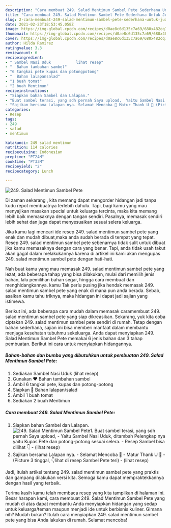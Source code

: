 ```yaml
---
description: "Cara membuat 249. Salad Mentimun Sambel Pete Sederhana Untuk Jualan"
title: "Cara membuat 249. Salad Mentimun Sambel Pete Sederhana Untuk Jualan"
slug: 2-cara-membuat-249-salad-mentimun-sambel-pete-sederhana-untuk-jualan
date: 2021-02-23T18:53:45.058Z
image: https://img-global.cpcdn.com/recipes/d0ae8c6d135c7a69/680x482cq70/249-salad-mentimun-sambel-pete-foto-resep-utama.jpg
thumbnail: https://img-global.cpcdn.com/recipes/d0ae8c6d135c7a69/680x482cq70/249-salad-mentimun-sambel-pete-foto-resep-utama.jpg
cover: https://img-global.cpcdn.com/recipes/d0ae8c6d135c7a69/680x482cq70/249-salad-mentimun-sambel-pete-foto-resep-utama.jpg
author: Hilda Ramirez
ratingvalue: 3.3
reviewcount: 6
recipeingredient:
- " Sambel Nasi Uduk           lihat resep"
- "  Bahan tambahan sambel"
- "6 tangkai pete kupas dan potongpotong"
- "  Bahan lalapansalad"
- "1 buah tomat"
- "2 buah Mentimun"
recipeinstructions:
- "Siapkan bahan Sambel dan Lalapan."
- "Buat sambel terasi, yang sdh pernah Saya upload,  Yaitu Sambel Nasi Uduk, ditambah Pelengkap nya yaitu Kupas Pete dan potong-potong sesuai selera. Resep Sambel bisa dilihat 👇           (lihat resep)"
- "Sajikan bersama Lalapan nya. Selamat Mencoba 👏 Matur Thank U 💙 (Picture 3 tinggal, 👇lihat di resep Sambel Pete teri)           (lihat resep)"
categories:
- Resep
tags:
- 249
- salad
- mentimun

katakunci: 249 salad mentimun 
nutrition: 114 calories
recipecuisine: Indonesian
preptime: "PT24M"
cooktime: "PT33M"
recipeyield: "2"
recipecategory: Lunch

---
```



![249. Salad Mentimun Sambel Pete](https://img-global.cpcdn.com/recipes/d0ae8c6d135c7a69/680x482cq70/249-salad-mentimun-sambel-pete-foto-resep-utama.jpg)

Di zaman  sekarang , kita memang dapat mengorder hidangan jadi tanpa kudu repot membuatnya terlebih dahulu. Tapi, bagi kamu yang mau menyajikan masakan special untuk keluarga tercinta, maka kita memang lebih baik memasaknya dengan tangan sendiri. Pasalnya, memasak sendiri lebih sehat dan juga dapat menyesuaikan sesuai selera keluarga.

Jika kamu lagi mencari ide resep 249. salad mentimun sambel pete yang enak dan mudah dibuat,maka anda sudah berada di tempat yang tepat. Resep 249. salad mentimun sambel pete  sebenarnya tidak sulit untuk dibuat jika kamu memasaknya dengan cara yang benar. Tapi, anda tidak usah takut akan gagal dalam melakukannya 
karena di artikel ini kami akan mengupas 249. salad mentimun sambel pete dengan hati-hati.  



Nah buat kamu yang mau memasak 249. salad mentimun sambel pete yang lezat, ada beberapa tahap yang bisa dilakukan, mulai dari memilih jenis bahan, lalu pemilihan bahan segar, hingga cara membuat dan menghidangkannya. kamu Tak perlu pusing jika hendak memasak 249. salad mentimun sambel pete yang enak di mana pun anda berada. Sebab, asalkan kamu  tahu triknya, maka hidangan ini dapat jadi sajian yang istimewa.

Berikut ini, ada beberapa cara mudah dalam memasak caramembuat 249. salad mentimun sambel pete yang siap dikreasikan. Sekarang, yuk kita coba ciptakan 249. salad mentimun sambel pete sendiri di rumah. Tetap dengan bahan sederhana, sajian ini bisa memberi manfaat dalam membantu menjaga kesehatan tubuhmu sekeluarga. Anda dapat menyiapkan 249. Salad Mentimun Sambel Pete memakai 6 jenis bahan dan 3 tahap pembuatan. Berikut ini cara untuk menyiapkan hidangannya.

<!--inarticleads1-->

##### Bahan-bahan dan bumbu yang dibutuhkan untuk pembuatan 249. Salad Mentimun Sambel Pete:

1. Sediakan  Sambel Nasi Uduk           (lihat resep)
1. Gunakan  ❤️ Bahan tambahan sambel
1. Ambil 6 tangkai pete, kupas dan potong-potong
1. Siapkan  💙 Bahan lalapan/salad
1. Ambil 1 buah tomat
1. Sediakan 2 buah Mentimun




<!--inarticleads2-->

##### Cara membuat 249. Salad Mentimun Sambel Pete:

1. Siapkan bahan Sambel dan Lalapan.
<img src="https://img-global.cpcdn.com/steps/5740e70085bdfaea/160x128cq70/249-salad-mentimun-sambel-pete-langkah-memasak-1-foto.jpg" alt="249. Salad Mentimun Sambel Pete">1. Buat sambel terasi, yang sdh pernah Saya upload,  - Yaitu Sambel Nasi Uduk, ditambah Pelengkap nya yaitu Kupas Pete dan potong-potong sesuai selera. - Resep Sambel bisa dilihat 👇 -           (lihat resep)
1. Sajikan bersama Lalapan nya. - Selamat Mencoba 👏 - Matur Thank U 💙 - (Picture 3 tinggal, 👇lihat di resep Sambel Pete teri) -           (lihat resep)




Jadi, itulah artikel tentang  249. salad mentimun sambel pete  yang praktis dan gampang dilakukan versi kita. Semoga kamu dapat mempraktekkannya dengan hasil yang terbaik. 

Terima kasih kamu telah membaca resep yang kita tampilkan di halaman ini. Besar harapan kami, cara membuat  249. Salad Mentimun Sambel Pete yang mudah di atas dapat membantu Anda menyiapkan hidangan yang sedap untuk keluarga/teman maupun menjadi ide untuk berbisnis kuliner. Gimana nih? Mudah bukan? Itulah cara menyiapkan 249. salad mentimun sambel pete yang bisa Anda lakukan di rumah. Selamat mencoba!


